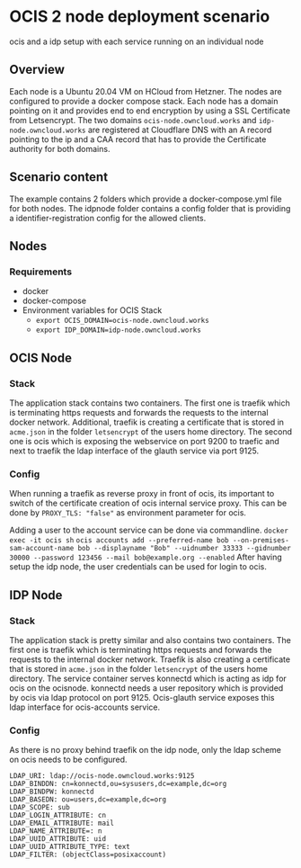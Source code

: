 # OCIS 2 node deployment scenario

ocis and a idp setup with each service running on an individual node

## Overview
Each node is a Ubuntu 20.04 VM on HCloud from Hetzner. The nodes are configured to provide a docker compose stack. Each node has a domain pointing on it and provides end to end encryption by using a SSL Certificate from Letsencrypt.
The two domains `ocis-node.owncloud.works` and `idp-node.owncloud.works` are registered at Cloudflare DNS with an A record pointing to the ip and a CAA record that has to provide the Certificate authority for both domains.

## Scenario content
The example contains 2 folders which provide a docker-compose.yml file for both nodes. The idpnode folder contains a config folder that is providing a identifier-registration config for the allowed clients.

## Nodes

### Requirements
* docker
* docker-compose
* Environment variables for OCIS Stack
  * `export OCIS_DOMAIN=ocis-node.owncloud.works`
  * `export IDP_DOMAIN=idp-node.owncloud.works`

## OCIS Node

### Stack
The application stack contains two containers. The first one is traefik which is terminating https requests and forwards the requests to the internal docker network. Additional, traefik is creating a certificate that is stored in `acme.json` in the folder `letsencrypt` of the users home directory.
The second one is ocis which is exposing the webservice on port 9200 to traefic and next to traefik the ldap interface of the glauth service via port 9125.

### Config
When running a traefik as reverse proxy in front of ocis, its important to switch of the certificate creation of ocis internal service proxy.
This can be done by `PROXY_TLS: "false"` as environment parameter for ocis.

Adding a user to the account service can be done via commandline.
`docker exec -it ocis sh`
`ocis accounts add --preferred-name bob --on-premises-sam-account-name bob --displayname "Bob" --uidnumber 33333 --gidnumber 30000 --password 123456 --mail bob@example.org --enabled`
After having setup the idp node, the user credentials can be used for login to ocis.

## IDP Node

### Stack
The application stack is pretty similar and also contains two containers. The first one is traefik which is terminating https requests and forwards the requests to the internal docker network. Traefik is also creating a certificate that is stored in `acme.json` in the folder `letsencrypt` of the users home directory.
The service container serves konnectd which is acting as idp for ocis on the ocisnode. konnectd needs a user repository which is provided by ocis via ldap protocol on port 9125. Ocis-glauth service exposes this ldap interface for ocis-accounts service.

### Config
As there is no proxy behind traefik on the idp node, only the ldap scheme on ocis needs to be configured.

    LDAP_URI: ldap://ocis-node.owncloud.works:9125
    LDAP_BINDDN: cn=konnectd,ou=sysusers,dc=example,dc=org
    LDAP_BINDPW: konnectd
    LDAP_BASEDN: ou=users,dc=example,dc=org
    LDAP_SCOPE: sub
    LDAP_LOGIN_ATTRIBUTE: cn
    LDAP_EMAIL_ATTRIBUTE: mail
    LDAP_NAME_ATTRIBUTE=: n
    LDAP_UUID_ATTRIBUTE: uid
    LDAP_UUID_ATTRIBUTE_TYPE: text
    LDAP_FILTER: (objectClass=posixaccount)
